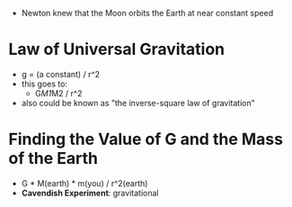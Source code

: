 - Newton knew that the Moon orbits the Earth at near constant speed

# Law of Universal Gravitation
- g = (a constant) / r^2
- this goes to:
	- G*M1*M2 / r^2
- also could be known as "the inverse-square law of gravitation"

# Finding the Value of G and the Mass of the Earth
- G * M(earth) * m(you) / r^2(earth)
- **Cavendish Experiment**: gravitational